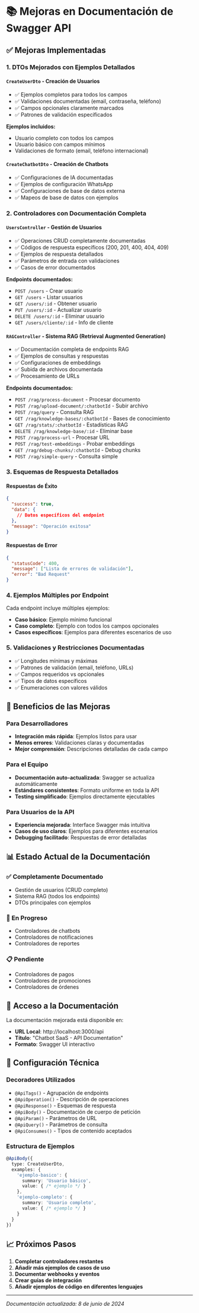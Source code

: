# 📚 Mejoras en Documentación de Swagger API

## ✅ Mejoras Implementadas

### 1. **DTOs Mejorados con Ejemplos Detallados**

#### `CreateUserDto` - Creación de Usuarios
- ✅ Ejemplos completos para todos los campos
- ✅ Validaciones documentadas (email, contraseña, teléfono)
- ✅ Campos opcionales claramente marcados
- ✅ Patrones de validación especificados

**Ejemplos incluidos:**
- Usuario completo con todos los campos
- Usuario básico con campos mínimos
- Validaciones de formato (email, teléfono internacional)

#### `CreateChatbotDto` - Creación de Chatbots
- ✅ Configuraciones de IA documentadas
- ✅ Ejemplos de configuración WhatsApp
- ✅ Configuraciones de base de datos externa
- ✅ Mapeos de base de datos con ejemplos

### 2. **Controladores con Documentación Completa**

#### `UsersController` - Gestión de Usuarios
- ✅ Operaciones CRUD completamente documentadas
- ✅ Códigos de respuesta específicos (200, 201, 400, 404, 409)
- ✅ Ejemplos de respuesta detallados
- ✅ Parámetros de entrada con validaciones
- ✅ Casos de error documentados

**Endpoints documentados:**
- `POST /users` - Crear usuario
- `GET /users` - Listar usuarios
- `GET /users/:id` - Obtener usuario
- `PUT /users/:id` - Actualizar usuario
- `DELETE /users/:id` - Eliminar usuario
- `GET /users/cliente/:id` - Info de cliente

#### `RAGController` - Sistema RAG (Retrieval Augmented Generation)
- ✅ Documentación completa de endpoints RAG
- ✅ Ejemplos de consultas y respuestas
- ✅ Configuraciones de embeddings
- ✅ Subida de archivos documentada
- ✅ Procesamiento de URLs

**Endpoints documentados:**
- `POST /rag/process-document` - Procesar documento
- `POST /rag/upload-document/:chatbotId` - Subir archivo
- `POST /rag/query` - Consulta RAG
- `GET /rag/knowledge-bases/:chatbotId` - Bases de conocimiento
- `GET /rag/stats/:chatbotId` - Estadísticas RAG
- `DELETE /rag/knowledge-base/:id` - Eliminar base
- `POST /rag/process-url` - Procesar URL
- `POST /rag/test-embeddings` - Probar embeddings
- `GET /rag/debug-chunks/:chatbotId` - Debug chunks
- `POST /rag/simple-query` - Consulta simple

### 3. **Esquemas de Respuesta Detallados**

#### Respuestas de Éxito
```json
{
  "success": true,
  "data": {
    // Datos específicos del endpoint
  },
  "message": "Operación exitosa"
}
```

#### Respuestas de Error
```json
{
  "statusCode": 400,
  "message": ["Lista de errores de validación"],
  "error": "Bad Request"
}
```

### 4. **Ejemplos Múltiples por Endpoint**

Cada endpoint incluye múltiples ejemplos:
- **Caso básico**: Ejemplo mínimo funcional
- **Caso completo**: Ejemplo con todos los campos opcionales
- **Casos específicos**: Ejemplos para diferentes escenarios de uso

### 5. **Validaciones y Restricciones Documentadas**

- ✅ Longitudes mínimas y máximas
- ✅ Patrones de validación (email, teléfono, URLs)
- ✅ Campos requeridos vs opcionales
- ✅ Tipos de datos específicos
- ✅ Enumeraciones con valores válidos

## 🎯 Beneficios de las Mejoras

### Para Desarrolladores
- **Integración más rápida**: Ejemplos listos para usar
- **Menos errores**: Validaciones claras y documentadas
- **Mejor comprensión**: Descripciones detalladas de cada campo

### Para el Equipo
- **Documentación auto-actualizada**: Swagger se actualiza automáticamente
- **Estándares consistentes**: Formato uniforme en toda la API
- **Testing simplificado**: Ejemplos directamente ejecutables

### Para Usuarios de la API
- **Experiencia mejorada**: Interface Swagger más intuitiva
- **Casos de uso claros**: Ejemplos para diferentes escenarios
- **Debugging facilitado**: Respuestas de error detalladas

## 📊 Estado Actual de la Documentación

### ✅ Completamente Documentado
- Gestión de usuarios (CRUD completo)
- Sistema RAG (todos los endpoints)
- DTOs principales con ejemplos

### 🔄 En Progreso
- Controladores de chatbots
- Controladores de notificaciones
- Controladores de reportes

### 📋 Pendiente
- Controladores de pagos
- Controladores de promociones
- Controladores de órdenes

## 🚀 Acceso a la Documentación

La documentación mejorada está disponible en:
- **URL Local**: http://localhost:3000/api
- **Título**: "Chatbot SaaS - API Documentation"
- **Formato**: Swagger UI interactivo

## 🔧 Configuración Técnica

### Decoradores Utilizados
- `@ApiTags()` - Agrupación de endpoints
- `@ApiOperation()` - Descripción de operaciones
- `@ApiResponse()` - Esquemas de respuesta
- `@ApiBody()` - Documentación de cuerpo de petición
- `@ApiParam()` - Parámetros de URL
- `@ApiQuery()` - Parámetros de consulta
- `@ApiConsumes()` - Tipos de contenido aceptados

### Estructura de Ejemplos
```typescript
@ApiBody({
  type: CreateUserDto,
  examples: {
    'ejemplo-basico': {
      summary: 'Usuario básico',
      value: { /* ejemplo */ }
    },
    'ejemplo-completo': {
      summary: 'Usuario completo',
      value: { /* ejemplo */ }
    }
  }
})
```

## 📈 Próximos Pasos

1. **Completar controladores restantes**
2. **Añadir más ejemplos de casos de uso**
3. **Documentar webhooks y eventos**
4. **Crear guías de integración**
5. **Añadir ejemplos de código en diferentes lenguajes**

---

*Documentación actualizada: 8 de junio de 2024* 